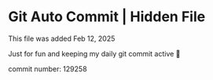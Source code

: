 # Git Auto Commit | Hidden File

This file was added Feb 12, 2025

Just for fun and keeping my daily git commit active 🤪

commit number: 129258
